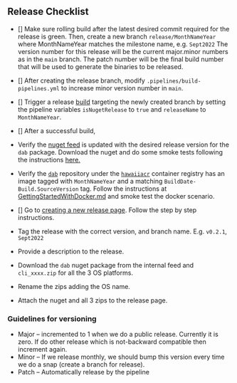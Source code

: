 ## Release Checklist
 - [] Make sure rolling build after the latest desired commit required for the release is green. Then, create a new branch `release/MonthNameYear` where MonthNameYear matches the milestone name, e.g. `Sept2022` The version number for this release will be the current major.minor numbers as in the `main` branch. The patch number will be the final build number that will be used to generate the binaries to be released.
 - [] After creating the release branch, modify `.pipelines/build-pipelines.yml` to increase minor version number in `main`.
 - [] Trigger a release [build](https://msdata.visualstudio.com/CosmosDB/_build?definitionId=18014) targeting the newly created branch by setting the pipeline variables `isNugetRelease` to `true` and `releaseName` to `MonthNameYear`.
 - [] After a successful build,
  - Verify the [nuget feed](https://msdata.visualstudio.com/CosmosDB/_artifacts/feed/DataApiBuilder) is updated with the desired release version for the `dab` package. Download the nuget and do some smoke tests following the instructions [here.](../getting-started/getting-started-dab-cli.md)
  - Verify the [`dab`](https://ms.portal.azure.com/#view/Microsoft_Azure_ContainerRegistries/RepositoryBlade/id/%2Fsubscriptions%2Fb9c77f10-b438-4c32-9819-eef8a654e478%2FresourceGroups%2Fhawaii-demo-rg%2Fproviders%2FMicrosoft.ContainerRegistry%2Fregistries%2Fhawaiiacr/repository/dab) repository under the [`hawaiiacr`](https://ms.portal.azure.com/#@microsoft.onmicrosoft.com/resource/subscriptions/b9c77f10-b438-4c32-9819-eef8a654e478/resourceGroups/hawaii-demo-rg/providers/Microsoft.ContainerRegistry/registries/hawaiiacr/repository) container registry has an image tagged with `MonthNameYear` and a matching `BuildDate-Build.SourceVersion` tag. Follow the instructions at [GettingStartedWithDocker.md](GetStartedWithDocker.md) and smoke test the docker scenario.

 - [] Go to [creating a new release page](https://github.com/Azure/data-api-builder/releases/new). Follow the step by step instructions.
  - Tag the release with the correct version, and branch name. E.g. `v0.2.1`, `Sept2022`
  - Provide a description to the release.
  - Download the `dab` nuget package from the internal feed and `cli_xxxx.zip` for all the 3 OS platforms.
  - Rename the zips adding the OS name.
  - Attach the nuget and all 3 zips to the release page.

### Guidelines for versioning

- Major – incremented to 1 when we do a public release. Currently it is zero. If do other release which is not-backward compatible then increment again.
- Minor – If we release monthly, we should bump this version every time we do a snap (create a branch for release).
- Patch – Automatically release by the pipeline
